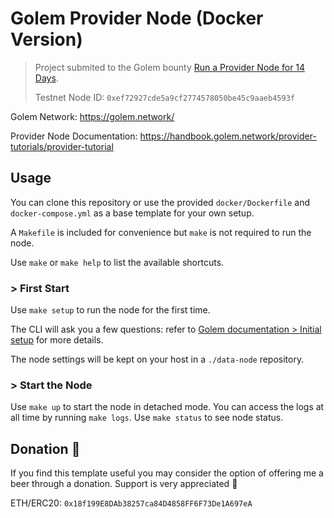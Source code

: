 #  Golem Provider Node (Docker Version)

> Project submited to the Golem bounty [Run a Provider Node for 14 Days](https://gitcoin.co/issue/golemfactory/yagna/880/100024489).
> 
> Testnet Node ID: `0xef72927cde5a9cf2774578050be45c9aaeb4593f`

Golem Network: https://golem.network/

Provider Node Documentation: https://handbook.golem.network/provider-tutorials/provider-tutorial

## Usage

You can clone this repository or use the provided `docker/Dockerfile` and `docker-compose.yml` as a base template for your own setup.

A `Makefile` is included for convenience but `make` is not required to run the node.

Use `make` or `make help` to list the available shortcuts.

### > First Start

Use `make setup` to run the node for the first time.

The CLI will ask you a few questions: refer to [Golem documentation > Initial setup](https://handbook.golem.network/provider-tutorials/provider-tutorial#initial-setup) for more details.

The node settings will be kept on your host in a `./data-node` repository.

### > Start the Node

Use `make up` to start the node in detached mode. You can access the logs at all time by running `make logs`.
Use `make status` to see node status.

## Donation :beer:

If you find this template useful you may consider the option of offering me a beer through a donation. Support is very appreciated :slightly_smiling_face:

ETH/ERC20: `0x18f199E8DAb38257ca84D4858FF6F73De1A697eA`
